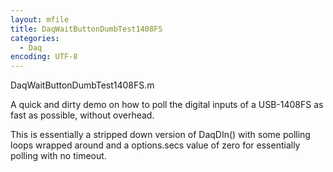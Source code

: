 ```yaml
---
layout: mfile
title: DaqWaitButtonDumbTest1408FS
categories:
  - Daq
encoding: UTF-8
---
```


DaqWaitButtonDumbTest1408FS.m

A quick and dirty demo on how to poll the digital inputs
of a USB-1408FS as fast as possible, without overhead.

This is essentially a stripped down version of DaqDIn() with
some polling loops wrapped around and a options.secs value of
zero for essentially polling with no timeout.
